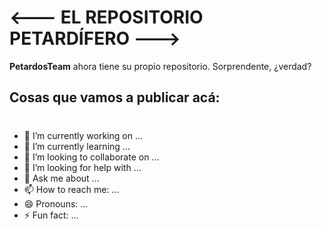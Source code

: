 # <--- EL REPOSITORIO PETARDÍFERO --->

**PetardosTeam** ahora tiene su propio repositorio. Sorprendente, ¿verdad?

## Cosas que vamos a publicar acá:

# 
- 🔭 I’m currently working on ...
- 🌱 I’m currently learning ...
- 👯 I’m looking to collaborate on ...
- 🤔 I’m looking for help with ...
- 💬 Ask me about ...
- 📫 How to reach me: ...
- 😄 Pronouns: ...
- ⚡ Fun fact: ...
# 
